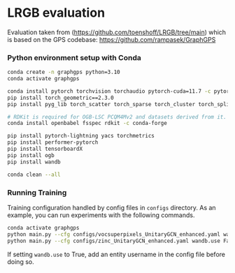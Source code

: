 
# LRGB evaluation
Evaluation taken from (https://github.com/toenshoff/LRGB/tree/main) which is based on the GPS codebase: https://github.com/rampasek/GraphGPS

### Python environment setup with Conda

```bash
conda create -n graphgps python=3.10
conda activate graphgps

conda install pytorch torchvision torchaudio pytorch-cuda=11.7 -c pytorch -c nvidia
pip install torch_geometric==2.3.0
pip install pyg_lib torch_scatter torch_sparse torch_cluster torch_spline_conv -f https://data.pyg.org/whl/torch-2.0.0+cu117.html

# RDKit is required for OGB-LSC PCQM4Mv2 and datasets derived from it.  
conda install openbabel fsspec rdkit -c conda-forge

pip install pytorch-lightning yacs torchmetrics
pip install performer-pytorch
pip install tensorboardX
pip install ogb
pip install wandb

conda clean --all
```


### Running Training
Training configuration handled by config files in `configs` directory. As an example, you can run experiments with the following commands.
```bash
conda activate graphgps
python main.py --cfg configs/vocsuperpixels_UnitaryGCN_enhanced.yaml wandb.use False
python main.py --cfg configs/zinc_UnitaryGCN_enhanced.yaml wandb.use False
```
If setting `wandb.use` to True, add an entity username in the config file before doing so.